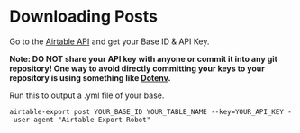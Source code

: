 # Downloading Posts

Go to the [Airtable API](https://airtable.com/api) and get your Base ID & API Key.

**Note: DO NOT share your API key with anyone or commit it into any git repository! One way to avoid directly committing your keys to your repository is using something like [Dotenv](https://medium.com/@thejasonfile/using-dotenv-package-to-create-environment-variables-33da4ac4ea8f).**

Run this to output a .yml file of your base.

```
airtable-export post YOUR_BASE_ID YOUR_TABLE_NAME --key=YOUR_API_KEY --user-agent "Airtable Export Robot"
```
